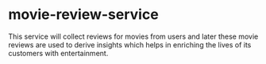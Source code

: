 # movie-review-service
This service will collect reviews for movies from users and later these movie reviews are used to derive insights which helps in enriching the lives of its customers with entertainment.
